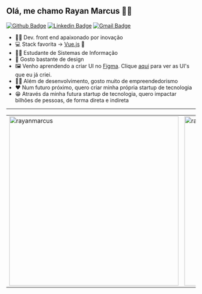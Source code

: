 ## Olá, me chamo Rayan Marcus :man_technologist:

[![Github Badge](https://img.shields.io/badge/-Github-000?style=flat-square&logo=Github&logoColor=white&link=https://github.com/rayanmarcus)](https://github.com/rayanmarcus)
[![Linkedin Badge](https://img.shields.io/badge/-LinkedIn-blue?style=flat-square&logo=Linkedin&logoColor=white&link=https://www.linkedin.com/in/rayanmarcus/)](https://www.linkedin.com/in/rayanmarcus/)
[![Gmail Badge](https://img.shields.io/badge/-Gmail-c14438?style=flat-square&logo=Gmail&logoColor=white&link=mailto:rayanmarcus@gmail.com)](mailto:rayanmarcus@gmail.com)

- 👨‍💻 Dev. front end apaixonado por inovação
- 💻 Stack favorita → <a href="https://github.com/vuejs/vue" target="_blank">Vue.js</a> 💚
- 👨‍🎓 Estudante de Sistemas de Informação
- 🎨 Gosto bastante de design
- 🖼 Venho aprendendo a criar UI no <a href="https://www.figma.com/" target="_blank">Figma</a>. Clique <a href="https://linktr.ee/rayanmarcus">aqui</a> para ver as UI's que eu já criei.
- 👨‍💼 Além de desenvolvimento, gosto muito de empreendedorismo
- ❤ Num futuro próximo, quero criar minha própria startup de tecnologia
- 😁 Através da minha futura startup de tecnologia, quero impactar bilhões de pessoas, de forma direta e indireta

<hr style="height: 1px;">

<center>
<table width="100%">
  <tr>
      <td><img width="450px" align="center" src="https://github-readme-stats.vercel.app/api/top-langs/?username=rayanmarcus&layout=compact&show_icons=true&theme=algolia&hide_border=true" alt="rayanmarcus"/></td>
      <td><img width="450px" align="center" src="https://github-readme-stats.vercel.app/api?username=rayanmarcus&theme=algolia&show_icons=true&hide_border=true" alt="rayanmarcus"/></td>
  </tr>  
</table>
</center>

